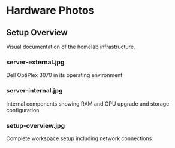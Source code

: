 # Hardware Photos

## Setup Overview
Visual documentation of the homelab infrastructure.

### server-external.jpg
Dell OptiPlex 3070 in its operating environment

### server-internal.jpg  
Internal components showing RAM and GPU upgrade and storage configuration

### setup-overview.jpg
Complete workspace setup including network connections
